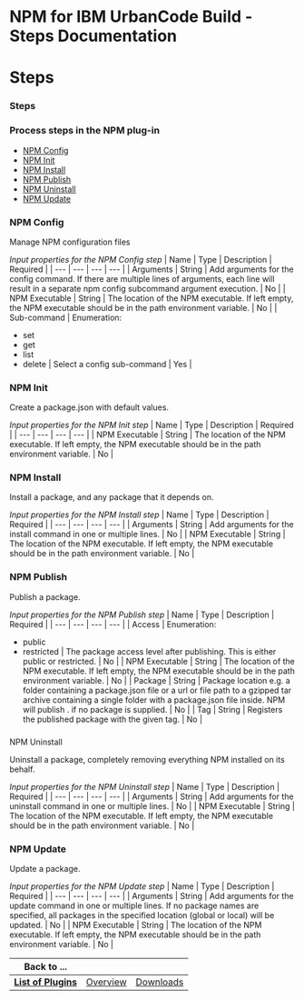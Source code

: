 
NPM for IBM UrbanCode Build - Steps Documentation
=================================================

# Steps




### Steps




 



### Process steps in the NPM plug-in


* [NPM Config](#npm_config)
* [NPM Init](#npm_init)
* [NPM 
Install](#npm_install)
* [NPM Publish](#npm_publish)
* [NPM Uninstall](#npm_uninstall)
* [NPM Update](#npm_update)





### NPM Config


Manage NPM configuration files




*Input properties for the NPM Config step*  | Name | Type | 
Description | Required |
| --- | --- | --- | --- |
| Arguments | String | Add arguments for the config command. If there
 are multiple lines of arguments, each
line will result in a separate npm config subcommand argument execution. | No |
|
 NPM Executable | String | The location of the NPM executable. If left empty, the NPM executable should be in
the path 
environment variable. | No |
| Sub-command | Enumeration:
* set
* get
* list
* delete
 | Select a config sub-command | 
Yes |


### NPM Init


Create a package.json with default values.




*Input properties for the NPM Init step*  | Name |
 Type | Description | Required |
| --- | --- | --- | --- |
| NPM Executable | String | The location of the NPM 
executable. If left empty, the NPM executable should be in
the path environment variable. | No |


### NPM Install



Install a package, and any package that it depends on.




*Input properties for the NPM Install step*  | Name | Type | 
Description | Required |
| --- | --- | --- | --- |
| Arguments | String | Add arguments for the install command in one 
or multiple lines. | No |
| NPM Executable | String | The location of the NPM executable. If left empty, the NPM 
executable should be in
the path environment variable. | No |


### NPM Publish


Publish a package.




*Input 
properties for the NPM Publish step*  | Name | Type | Description | Required |
| --- | --- | --- | --- |
| Access | 
Enumeration:
* public
* restricted
 | The package access level after publishing. This is either public or restricted. | 
No |
| NPM Executable | String | The location of the NPM executable. If left empty, the NPM executable should be in
the 
path environment variable. | No |
| Package | String | Package location e.g. a folder containing a package.json file or 
a url or file path
to a gzipped tar archive containing a single folder with a package.json file inside.
NPM will publish
 . if no package is supplied. | No |
| Tag | String | Registers the published package with the given tag. | No |


### 
NPM Uninstall


Uninstall a package, completely removing everything NPM installed on its behalf.




*Input properties 
for the NPM Uninstall step*  | Name | Type | Description | Required |
| --- | --- | --- | --- |
| Arguments | String | 
Add arguments for the uninstall command in one or multiple lines. | No |
| NPM Executable | String | The location of the
 NPM executable. If left empty, the NPM executable should be in
the path environment variable. | No |


### NPM Update



Update a package.




*Input properties for the NPM Update step*  | Name | Type | Description | Required |
| --- | 
--- | --- | --- |
| Arguments | String | Add arguments for the update command in one or multiple lines. If no package 
names
are specified, all packages in the specified location (global or local) will be updated. | No |
| NPM Executable |
 String | The location of the NPM executable. If left empty, the NPM executable should be in
the path environment 
variable. | No |





|Back to ...|||
| :---: | :---: | :---: |
|[**List of Plugins**](../../index.md)|[Overview](./overview.md)|[Downloads](./downloads.md)|

